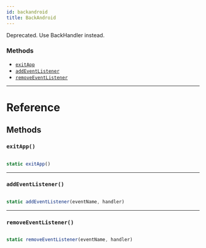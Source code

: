 ```yaml
---
id: backandroid
title: BackAndroid
---
```


Deprecated. Use BackHandler instead.

### Methods

* [`exitApp`](../backandroid/#exitapp)
* [`addEventListener`](../backandroid/#addeventlistener)
* [`removeEventListener`](../backandroid/#removeeventlistener)

---

# Reference

## Methods

### `exitApp()`


```javascript

static exitApp()

```


---

### `addEventListener()`


```javascript

static addEventListener(eventName, handler)

```


---

### `removeEventListener()`


```javascript

static removeEventListener(eventName, handler)

```


